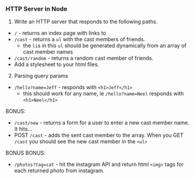 ### HTTP Server in Node

1. Write an HTTP server that responds to the following paths.

  * `/` - returns an index page with links to 
  * `/cast` - returns a `ul` with the cast members of friends.
    * the `li`s in this `ul` should be generated dynamically from an array of cast member names
  * `/cast/random` - returns a random cast member of friends.
  * Add a stylesheet to your html files.

2. Parsing query params
  * `/hello?name=Jeff` - responds with `<h1>Jeff</h1>`
    * this should work for any name, ie `/hello?name=Neel` responds with `<h1>Neel</h1>`

BONUS:
  * `/cast/new` - returns a form for a user to enter a new cast member name. It hits...
  * POST `/cast` - adds the sent cast member to the array. When you GET `/cast` you should see the new cast member in the `<ul>` 

BONUS BONUS:
  * `/photos?tag=cat` - hit the instagram API and return html `<img>` tags for each returned photo from instagram.

